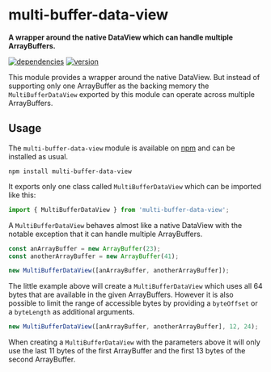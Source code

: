 # multi-buffer-data-view

**A wrapper around the native DataView which can handle multiple ArrayBuffers.**

[![dependencies](https://img.shields.io/david/chrisguttandin/multi-buffer-data-view.svg?style=flat-square)](https://github.com/chrisguttandin/multi-buffer-data-view/network/dependencies)
[![version](https://img.shields.io/npm/v/multi-buffer-data-view.svg?style=flat-square)](https://www.npmjs.com/package/multi-buffer-data-view)

This module provides a wrapper around the native DataView. But instead of supporting only one ArrayBuffer as the backing memory the `MultiBufferDataView` exported by this module can operate across multiple ArrayBuffers.

## Usage

The `multi-buffer-data-view` module is available on [npm](https://www.npmjs.com/package/multi-buffer-data-view) and can be installed as usual.

```shell
npm install multi-buffer-data-view
```

It exports only one class called `MultiBufferDataView` which can be imported like this:

```js
import { MultiBufferDataView } from 'multi-buffer-data-view';
```

A `MultiBufferDataView` behaves almost like a native DataView with the notable exception that it can handle multiple ArrayBuffers.

```js
const anArrayBuffer = new ArrayBuffer(23);
const anotherArrayBuffer = new ArrayBuffer(41);

new MultiBufferDataView([anArrayBuffer, anotherArrayBuffer]);
```

The little example above will create a `MultiBufferDataView` which uses all 64 bytes that are available in the given ArrayBuffers. However it is also possible to limit the range of accessible bytes by providing a `byteOffset` or a `byteLength` as additional arguments.

```js
new MultiBufferDataView([anArrayBuffer, anotherArrayBuffer], 12, 24);
```

When creating a `MultiBufferDataView` with the parameters above it will only use the last 11 bytes of the first ArrayBuffer and the first 13 bytes of the second ArrayBuffer.
